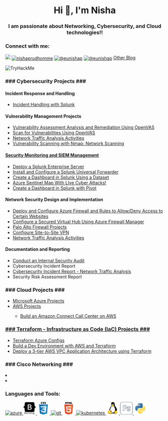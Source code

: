 
<h1 align="center">Hi 👋, I'm Nisha</h1>
<h3 align="center">I am passionate about Networking, Cybersecurity, and Cloud technologies!!</h3>

<h3 align="left">Connect with me:</h3>
<p align="left">
<a href="https://linkedin.com/in/nishaprudhomme"><img src="https://img.shields.io/badge/-LinkedIn-0072b1?&style=for-the-badge&logo=linkedin&logoColor=white" /></a>
<a href="https://linkedin.com/in/nishaprudhomme" target="blank"><img align="center" src="https://raw.githubusercontent.com/rahuldkjain/github-profile-readme-generator/master/src/images/icons/Social/linked-in-alt.svg" alt="nishaprudhomme" height="30" width="40" /></a>
<a href="https://www.youtube.com/channel/UCPSrBokxv9m6JLRx-08W8Ww" target="blank"><img align="center" src="https://raw.githubusercontent.com/rahuldkjain/github-profile-readme-generator/master/src/images/icons/Social/youtube.svg" alt="@eunishap" height="30" width="40" /></a>
<a href="https://medium.com/@eunishap" target="blank"><img align="center" src="https://raw.githubusercontent.com/rahuldkjain/github-profile-readme-generator/master/src/images/icons/Social/medium.svg" alt="@eunishap" height="30" width="40" /></a>
<a href="https://nisha318.github.io"> Other Blog </a>
</p>

<img src="https://tryhackme-badges.s3.amazonaws.com/nisha281.png" alt="TryHackMe">

<h3> ### Cybersecurity Projects ### </h3>

<!--Incident Response and Handling: Include case studies where you effectively detected, analyzed, and responded to security incidents such as malware outbreaks, data breaches, or DDoS attacks. Highlight your ability to contain and remediate these incidents while minimizing impact.-->
<h4> Incident Response and Handling </h4>
<ul>
  <li>  <a href = "https://github.com/Nisha318/Incident-Response-and-Handling/tree/main/Incident%20Handling%20with%20Splunk" > Incident Handling with Splunk </a> </li>
    
</ul>


<!--Vulnerability Assessment and Penetration Testing: Showcase projects where you conducted thorough vulnerability assessments and penetration tests on both web applications and network infrastructure. Demonstrate how you identified weaknesses and provided recommendations for remediation.-->
<h4> Vulnerability Management Projects</h4>
<ul>
  <li>  <a href = "https://nisha318.github.io/Vulnerability-Scanning-with-OpenVAS-Unveiling-Cybersecurity-Insights/"> Vulnerability Assessment Analysis and Remediation Using OpenVAS </a> </li>
   <li>  <a href = "https://www.youtube.com/watch?v=pfRZ7aAl_NU&t=7s"> Scan for Vulnerabilities Using OpenVAS </a> </li> 
  <li> <a href="https://github.com/Nisha318/Network-Traffic-Analysis/blob/main/README.md"> Network Traffic Analysis Activities </a> </li>
  <li>  <a href="https://nisha318.github.io/Vulnerability-Scanning-with-Nmap-Network-Scanning/"> Vulnerability Scanning with Nmap: Network Scanning</li>
</ul>

<!--Security Monitoring and SIEM Management: Describe projects where you set up and managed security monitoring systems, like SIEM (Security Information and Event Management), to monitor the network for suspicious activities and potential threats.-->
<h4> Security Monitoring and SIEM Management</h4>

<ul>

  <li> <a href="#"> Deploy a Splunk Enterprise Server </a> </li>
  <li> <a href="https://github.com/Nisha318/Splunk-Projects/blob/main/Configure%20a%20Splunk%20Universal%20Forwarder.md"> Install and Configure a Splunk Universal Forwarder </a> </li> 
  <li> <a href="https://github.com/Nisha318/Splunk-Projects/tree/main/Create%20Dashboard%20Using%20a%20Dataset"> Create a Dashboard in Splunk Using a Dataset</a> </li>
  <li> <a href="https://github.com/Nisha318/Sentinel-SIEM-Projects/tree/main/Azure%20Sentinel%20Map%20With%20LIve%20Cyber%20Attacks!"> Azure Sentinel Map With LIve Cyber Attacks! </a> </li>
  <li> <a href="https://github.com/Nisha318/Splunk-Projects/tree/main/Create%20a%20Dashboard%20with%20Pivot"> Create a Dashboard in Splunk with Pivot </a></li>
</ul>


<!--Threat Intelligence Analysis: Present examples of how you utilized threat intelligence feeds to proactively identify emerging threats and adapt security strategies accordingly.-->

<!--Security Policy and Compliance: Showcase your experience in developing security policies, procedures, and guidelines aligned with industry standards and compliance frameworks (e.g., ISO 27001, NIST, GDPR).-->

<!--Network Security Design and Implementation: Provide examples of network security projects where you designed and implemented secure network architectures, firewalls, VPNs, and other security solutions.-->
<h4> Network Security Design and Implementation</h4>
<ul>
  <li> <a href="https://nisha318.github.io/Deploy-Configure-Azure-Firewall/"> Deploy and Configure Azure Firewall and Rules to Allow/Deny Access to Certain Websites </a> </li>
  <li> <a href="https://blog.devgenius.io/secured-virtual-hub-using-azure-firewall-manager-ad5e415d9e98?source=friends_link&sk=ac328162461bb0198cf47e940eac318c"> Configure a Secured Virtual Hub Using Azure Firewall Manager </a> </li>
  <li> <a href="https://github.com/Nisha318/Palo-Alto-Firewall/blob/main/README.md#"> Palo Alto Firewall Projects </a> </li>
  <li> <a href="#"> Configure Site-to-Site VPN </a> </li>
  <li> <a href="https://github.com/Nisha318/Network-Traffic-Analysis/blob/main/README.md"> Network Traffic Analysis Activities </a> </li>
</ul>
<!--Identity and Access Management (IAM): Discuss IAM projects where you improved access control measures, implemented multi-factor authentication, and ensured least privilege principles were followed.-->

<!--Security Awareness and Training: Share any initiatives you led to educate employees about security best practices and raise security awareness across the organization.-->

<!--Threat Hunting and Analysis: Illustrate how you conducted proactive threat-hunting activities to search for potential threats and anomalies within the network.-->

<!--Security Tool Evaluation and Integration: Describe projects where you evaluated and integrated various security tools and technologies to enhance the overall security posture of an organization.-->

<!--Documentation and Reporting: Showcase your ability to create comprehensive security reports, detailing findings, recommendations, and risk assessments for different stakeholders.-->
<h4> Documentation and Reporting </h4>
<ul>
  <li>  <a href = "https://github.com/Nisha318/Documentation-and-Reporting/tree/main/Conduct%20an%20Internal%20Security%20Audit"> Conduct an Internal Security Audit </a> </li>

  <Li>Cybersecurity Incident Report</Li>
    <Li><a href="https://github.com/Nisha318/Network-Traffic-Analysis/blob/main/Analyze%20DNS%20and%20ICMP%20traffic.md"> Cybersecurity Incident Report - Network Traffic Analysis</a></Li>
      <Li>Security Risk Assessment Report</Li>
</ul>

<!--Collaboration and Teamwork: Highlight any collaborative projects where you worked with cross-functional teams to address security challenges and implement solutions.-->


<h3> ### Cloud Projects ### </h3>
<ul>
<li> <a href="https://github.com/Nisha318/Microsoft-Azure-Projects"> Microsoft Azure Projects </a> </li>
<li> <a href="https://github.com/Nisha318/AWS-Repo"> AWS Projects </a> </li>
    <ul>
        <li> <a href="#"> Build an Amazon Connect Call Center on AWS</li>
    </ul>
</ul>

<h3> ### Terraform - Infrastructure as Code (IaC) Projects ### </h3>
  <ul> 
<li> <a href="https://github.com/Nisha318/Terraform-Azure-Configs">Terraform Azure Configs </a> </li>
<li> <a href="https://github.com/Nisha318/Terraform-AWS-Configs/tree/main/Build%20a%20Dev%20Environment%20with%20Terraform%20and%20AWS">Build a Dev Environment with AWS and Terraform</a></li>
<li> <a href="https://github.com/Nisha318/Terraform-Modules">Deploy a 3-tier AWS VPC Application Architecture using Terraform </a> </li>
  </ul>

<h3> ### Cisco Networking ### </h3>
<li> <a href="#">   </a> </li>
<li> <a href="#">   </a> </li>

<h3 align="left">Languages and Tools:</h3>
<p align="left"> <a href="https://azure.microsoft.com/en-in/" target="_blank" rel="noreferrer"> <img src="https://www.vectorlogo.zone/logos/microsoft_azure/microsoft_azure-icon.svg" alt="azure" width="40" height="40"/> </a> <a href="https://getbootstrap.com" target="_blank" rel="noreferrer"> <img src="https://raw.githubusercontent.com/devicons/devicon/master/icons/bootstrap/bootstrap-plain-wordmark.svg" alt="bootstrap" width="40" height="40"/> </a> <a href="https://www.w3schools.com/css/" target="_blank" rel="noreferrer"> <img src="https://raw.githubusercontent.com/devicons/devicon/master/icons/css3/css3-original-wordmark.svg" alt="css3" width="40" height="40"/> </a> <a href="https://git-scm.com/" target="_blank" rel="noreferrer"> <img src="https://www.vectorlogo.zone/logos/git-scm/git-scm-icon.svg" alt="git" width="40" height="40"/> </a> <a href="https://www.w3.org/html/" target="_blank" rel="noreferrer"> <img src="https://raw.githubusercontent.com/devicons/devicon/master/icons/html5/html5-original-wordmark.svg" alt="html5" width="40" height="40"/> </a> <a href="https://kubernetes.io" target="_blank" rel="noreferrer"> <img src="https://www.vectorlogo.zone/logos/kubernetes/kubernetes-icon.svg" alt="kubernetes" width="40" height="40"/> </a> <a href="https://www.linux.org/" target="_blank" rel="noreferrer"> <img src="https://raw.githubusercontent.com/devicons/devicon/master/icons/linux/linux-original.svg" alt="linux" width="40" height="40"/> </a> <a href="https://www.photoshop.com/en" target="_blank" rel="noreferrer"> <img src="https://raw.githubusercontent.com/devicons/devicon/master/icons/photoshop/photoshop-line.svg" alt="photoshop" width="40" height="40"/> </a> <a href="https://www.python.org" target="_blank" rel="noreferrer"> <img src="https://raw.githubusercontent.com/devicons/devicon/master/icons/python/python-original.svg" alt="python" width="40" height="40"/> </a> </p>

